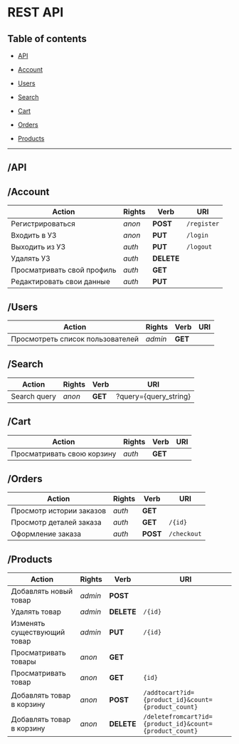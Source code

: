 # REST API

## Table of contents

- [API](#API)

- [Account](#Account)

- [Users](#Users)

- [Search](#Search)

- [Cart](#Cart)

- [Orders](#Orders)

- [Products](#Products)

----

## <a name="API"></a> /API

## <a name="Account"></a> /Account

|Action                           |Rights  |Verb        |URI
|---------------------------------|--------|------------|-----------
|Регистрироваться                 |*anon*  |**POST**    |`/register`
|Входить в УЗ                     |*anon*  |**PUT**     |`/login`
|Выходить из УЗ                   |*auth*  |**PUT**     |`/logout`
|Удалять УЗ                       |*auth*  |**DELETE**  |
|Просматривать свой профиль       |*auth*  |**GET**     |
|Редактировать свои данные        |*auth*  |**PUT**     |

## <a name="Users"></a> /Users

|Action                           |Rights  |Verb      |URI
|---------------------------------|--------|----------|-----------
|Просмотреть список пользователей |*admin* |**GET**   |

## <a name="Search"></a> /Search

|Action                           |Rights  |Verb      |URI
|---------------------------------|--------|----------|-----------
|Search query                     |*anon*  |**GET**   |?query={query_string}

## <a name="Cart"></a> /Cart

|Action                           |Rights  |Verb        |URI
|---------------------------------|--------|------------|-----------
|Просматривать свою корзину       |*auth*  |**GET**     |

## <a name="Orders"></a> /Orders

|Action                           |Rights  |Verb        |URI
|---------------------------------|--------|------------|-----------
|Просмотр истории заказов         |*auth*  |**GET**     |
|Просмотр деталей заказа          |*auth*  |**GET**     |`/{id}`
|Оформление заказа                |*auth*  |**POST**    |`/checkout`

## <a name="Products"></a> /Products

|Action                           |Rights  |Verb        |URI
|---------------------------------|--------|------------|-----------
|Добавлять новый товар            |*admin* |**POST**    |
|Удалять товар                    |*admin* |**DELETE**  |`/{id}`
|Изменять существующий товар      |*admin* |**PUT**     |`/{id}`
|Просматривать товары             |*anon*  |**GET**     |  
|Просматривать товар              |*anon*  |**GET**     |`{id}`
|Добавлять товар в корзину        |*anon*  |**POST**    |`/addtocart?id={product_id}&count={product_count}`  
|Добавлять товар в корзину        |*anon*  |**DELETE**  |`/deletefromcart?id={product_id}&count={product_count}` 

